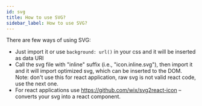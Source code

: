```yaml
---
id: svg
title: How to use SVG?
sidebar_label: How to use SVG?
---
```


There are few ways of using SVG:
- Just import it or use `background: url()` in your css and it will be inserted as data URI
- Call the svg file with "inline" suffix (i.e., "icon.inline.svg"), then import it and it will import optimized svg,
which can be inserted to the DOM. Note: don't use this for react application, raw svg is not valid react code, use the next one.
- For react applications use https://github.com/wix/svg2react-icon – converts your svg into a react component.
